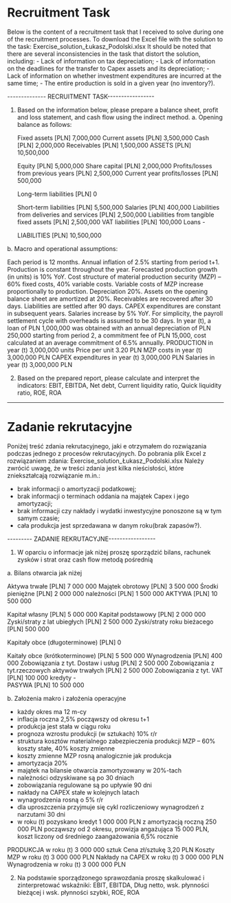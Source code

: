 # Recruitment Task
Below is the content of a recruitment task that I received to solve during one of the recruitment processes.
To download the Excel file with the solution to the task: Exercise_solution_Łukasz_Podolski.xlsx
It should be noted that there are several inconsistencies in the task that distort the solution, including:
	- Lack of information on tax depreciation;
	- Lack of information on the deadlines for the transfer to Capex assets and its depreciation;
	- Lack of information on whether investment expenditures are incurred at the same time;
	- The entire production is sold in a given year (no inventory?).

-------------- RECRUITMENT TASK-----------------
1) Based on the information below, please prepare a balance sheet, profit and loss statement, and cash flow using the indirect method.
a. Opening balance as follows:

	Fixed assets [PLN] 7,000,000
	Current assets [PLN] 3,500,000
	Cash [PLN] 2,000,000
	Receivables [PLN] 1,500,000
	ASSETS [PLN] 10,500,000
	
	Equity [PLN] 5,000,000
	Share capital [PLN] 2,000,000
	Profits/losses from previous years [PLN] 2,500,000
	Current year profits/losses [PLN] 500,000
	
	Long-term liabilities [PLN] 0
	
	Short-term liabilities [PLN] 5,500,000
	Salaries [PLN] 400,000
	Liabilities from deliveries and services [PLN] 2,500,000
	Liabilities from tangible fixed assets [PLN] 2,500,000
	VAT liabilities [PLN] 100,000
	Loans -
	
	LIABILITIES [PLN] 10,500,000

b. Macro and operational assumptions:

Each period is 12 months.
Annual inflation of 2.5% starting from period t+1.
Production is constant throughout the year.
Forecasted production growth (in units) is 10% YoY.
Cost structure of material production security (MZP) – 60% fixed costs, 40% variable costs.
Variable costs of MZP increase proportionally to production.
Depreciation 20%.
Assets on the opening balance sheet are amortized at 20%.
Receivables are recovered after 30 days.
Liabilities are settled after 90 days.
CAPEX expenditures are constant in subsequent years.
Salaries increase by 5% YoY.
For simplicity, the payroll settlement cycle with overheads is assumed to be 30 days.
In year (t), a loan of PLN 1,000,000 was obtained with an annual depreciation of PLN 250,000 starting from period 2, a commitment fee of PLN 15,000, cost calculated at an average commitment of 6.5% annually.
PRODUCTION in year (t) 3,000,000 units
Price per unit 3.20 PLN
MZP costs in year (t) 3,000,000 PLN
CAPEX expenditures in year (t) 3,000,000 PLN
Salaries in year (t) 3,000,000 PLN

2) Based on the prepared report, please calculate and interpret the indicators:
   EBIT, EBITDA, Net debt, Current liquidity ratio, Quick liquidity ratio, ROE, ROA

---------------------------------------------------------------------------------------------------------------------------------------------------------------

# Zadanie rekrutacyjne
Poniżej treść zdania rekrutacyjnego, jaki e otrzymałem do rozwiązania podczas jednego z procesów rekrutacyjnych.
Do pobrania plik Excel z rozwiązaniem zdania: Exercise_solution_Łukasz_Podolski.xlsx
Należy zwrócić uwagę, że w treści zdania jest kilka nieścisłości, które zniekształcają rozwiązanie m.in.:
- brak informacji o amortyzacji podatkowej;
- brak informacji o terminach oddania na majątek Capex i jego amortyzacji;
- brak informacji czy nakłady i wydatki inwestycyjne ponoszone są w tym samym czasie;
- cała produkcja jest sprzedawana w danym roku(brak zapasów?).

--------- ZADANIE REKRUTACYJNE-----------------
1)	W oparciu o informacje jak niżej proszę sporządzić bilans, rachunek zysków i strat oraz cash flow metodą pośrednią 

a.	Bilans otwarcia jak niżej

Aktywa trwałe	[PLN]	 7 000 000 
Majątek obrotowy	[PLN]	 3 500 000 
Środki pieniężne 	[PLN]	 2 000 000 
należności	[PLN]	 1 500 000 
AKTYWA	[PLN]	 10 500 000 
		
Kapitał własny	[PLN]	 5 000 000 
Kapitał podstawowy	[PLN]	 2 000 000 
Zyski/straty z lat ubiegłych	[PLN]	 2 500 000 
Zyski/straty roku bieżacego	[PLN]	 500 000 
		
Kapitały obce (długoterminowe)	[PLN]	 0    
		
Kaitały obce (krótkoterminowe)	[PLN]	 5 500 000 
Wynagrodzenia	[PLN]	 400 000 
Zobowiązania z tyt. Dostaw i usług	[PLN]	 2 500 000 
Zobowiązania z tyt.rzeczowych aktywów trwałych	[PLN]	 2 500 000 
Zobowiązania z tyt. VAT	[PLN]	 100 000 
kredyty		 -   
PASYWA	[PLN]	 10 500 000 

b.	Założenia makro i założenia operacyjne
  -	każdy okres ma 12 m-cy
  -	inflacja roczna 2,5% począwszy od okresu t+1
  -	produkcja jest stała w ciągu roku
  -	prognoza wzrostu produkcji (w sztukach) 10% r/r
  -	struktura kosztów  materialnego zabezpieczenia produkcji MZP 
  – 60% koszty stałe, 40% koszty zmienne
  -	koszty zmienne MZP rosną analogicznie jak produkcja
  -	amortyzacja 20%
  -	majątek na bilansie otwarcia zamortyzowany w 20%-tach
  -	należności odzyskiwane są po 30 dniach
  -	zobowiązania regulowane są po upływie 90 dni
  -	nakłady na CAPEX stałe w kolejnych latach
  -	wynagrodzenia rosną o 5% r/r
  -	dla uproszczenia przyjmuje się cykl rozliczeniowy wynagrodzeń z narzutami 30 dni
  -	w roku (t) pozyskano kredyt 1 000 000 PLN z amortyzacją roczną 250 000 PLN począwszy od 2 okresu,  prowizja angażująca 15 000 PLN, koszt liczony od średniego zaangażowania 6,5% rocznie

PRODUKCJA w roku (t)		3 000 000 sztuk
Cena zł/sztukę 			          3,20 PLN
Koszty MZP w roku (t)		3 000 000 PLN
Nakłady na CAPEX w roku (t) 	3 000 000 PLN
Wynagrodzenia w roku (t) 		3 000 000 PLN

2)	Na podstawie sporządzonego sprawozdania proszę skalkulować i zinterpretować wskaźniki:
EBIT, EBITDA, Dług netto, wsk. płynności bieżącej i wsk. płynności szybki, ROE, ROA

